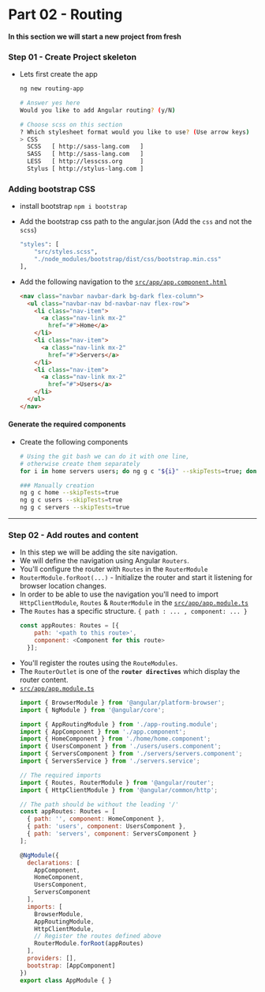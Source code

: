 # Part 02 - Routing 

**In this section we will start a new project from fresh**

### Step 01 - Create Project skeleton
- Lets first create the app
  ```sh
  ng new routing-app

  # Answer yes here
  Would you like to add Angular routing? (y/N)

  # Choose scss on this section
  ? Which stylesheet format would you like to use? (Use arrow keys)
  > CSS
    SCSS   [ http://sass-lang.com   ]
    SASS   [ http://sass-lang.com   ]
    LESS   [ http://lesscss.org     ]
    Stylus [ http://stylus-lang.com ]
  ```

### Adding bootstrap CSS
- install bootstrap `npm i bootstrap`
- Add the bootstrap css path to the angular.json (Add the `css` and not the `scss`)
  ```sh 
  "styles": [
      "src/styles.scss",
      "./node_modules/bootstrap/dist/css/bootstrap.min.css"
  ],
  ```

- Add the following navigation to the [`src/app/app.component.html`](src/app/app.component.html)
  ```html
  <nav class="navbar navbar-dark bg-dark flex-column">
    <ul class="navbar-nav bd-navbar-nav flex-row">
      <li class="nav-item">
        <a class="nav-link mx-2"
          href="#">Home</a>
      </li>
      <li class="nav-item">
        <a class="nav-link mx-2"
          href="#">Servers</a>
      </li>
      <li class="nav-item">
        <a class="nav-link mx-2"
          href="#">Users</a>
      </li>
    </ul>
  </nav>
  ```
#### Generate the required components
- Create the following components
  ```sh
  # Using the git bash we can do it with one line,
  # otherwise create them separately
  for i in home servers users; do ng g c "${i}" --skipTests=true; done

  ### Manually creation
  ng g c home --skipTests=true
  ng g c users --skipTests=true
  ng g c servers --skipTests=true
  ```

---
### Step 02 - Add routes and content
- In this step we will be adding the site navigation.
- We will define the navigation using Angular `Routers`.
- You'll configure the router with `Routes` in the `RouterModule`
- `RouterModule.forRoot(...)` - Initialize the router and start it listening for browser location changes.
- In order to be able to use the navigation you'll need to import `HttpClientModule`, `Routes` & `RouterModule` in the [`src/app/app.module.ts`](src/app/app.module.ts)
- The `Routes` has a specific structure. `{ path : ... , component: ... }`
  ```js
  const appRoutes: Routes = [{
      path: '<path to this route>',
      component: <Component for this route>
    }];
  ```
- You'll register the routes using the `RouteModules`.
- The `RouterOutlet` is one of the **`router directives`** which display the router content.
- [`src/app/app.module.ts`](src/app/app.module.ts)
  ```js
  import { BrowserModule } from '@angular/platform-browser';
  import { NgModule } from '@angular/core';

  import { AppRoutingModule } from './app-routing.module';
  import { AppComponent } from './app.component';
  import { HomeComponent } from './home/home.component';
  import { UsersComponent } from './users/users.component';
  import { ServersComponent } from './servers/servers.component';
  import { ServersService } from './servers.service';

  // The required imports
  import { Routes, RouterModule } from '@angular/router';
  import { HttpClientModule } from '@angular/common/http';

  // The path should be without the leading '/'
  const appRoutes: Routes = [
    { path: '', component: HomeComponent },
    { path: 'users', component: UsersComponent },
    { path: 'servers', component: ServersComponent }
  ];

  @NgModule({
    declarations: [
      AppComponent,
      HomeComponent,
      UsersComponent,
      ServersComponent
    ],
    imports: [
      BrowserModule,
      AppRoutingModule,
      HttpClientModule,
      // Register the routes defined above
      RouterModule.forRoot(appRoutes)
    ],
    providers: [],
    bootstrap: [AppComponent]
  })
  export class AppModule { }
  ```
